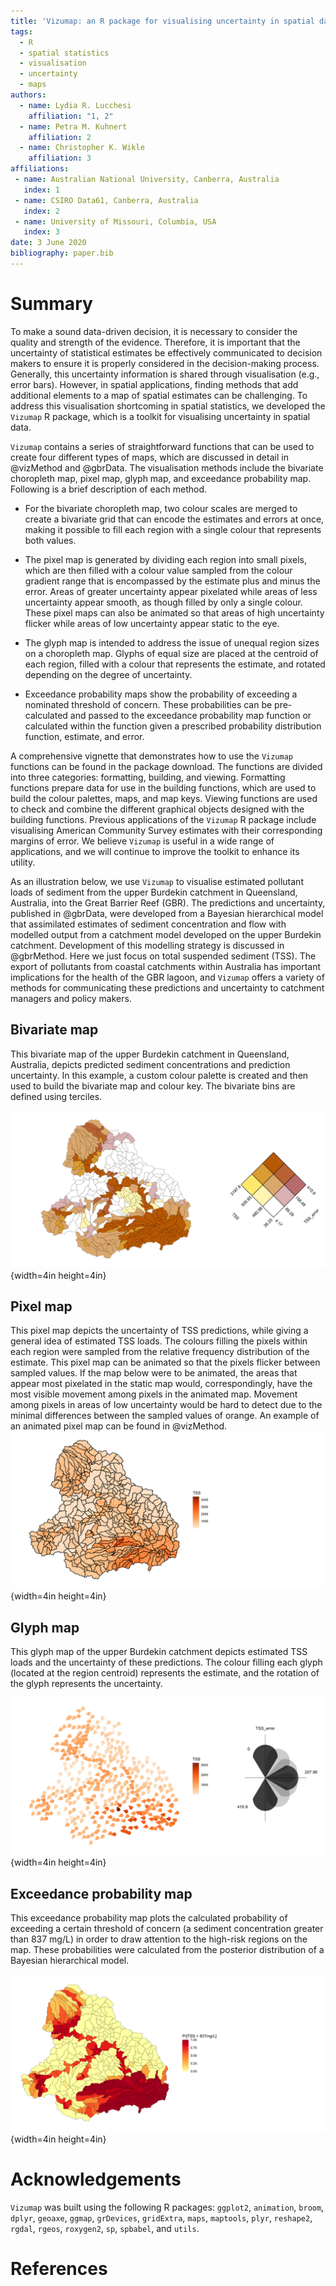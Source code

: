 ```yaml
---
title: 'Vizumap: an R package for visualising uncertainty in spatial data'
tags:
  - R
  - spatial statistics
  - visualisation
  - uncertainty
  - maps
authors:
  - name: Lydia R. Lucchesi
    affiliation: "1, 2"
  - name: Petra M. Kuhnert
    affiliation: 2
  - name: Christopher K. Wikle
    affiliation: 3
affiliations:
 - name: Australian National University, Canberra, Australia
   index: 1
 - name: CSIRO Data61, Canberra, Australia
   index: 2
 - name: University of Missouri, Columbia, USA
   index: 3 
date: 3 June 2020
bibliography: paper.bib
---
```


# Summary

To make a sound data-driven decision, it is necessary to consider the quality and strength of the evidence. Therefore, it is important that the uncertainty of statistical estimates be effectively communicated to decision makers to ensure it is properly considered in the decision-making 
process. Generally, this uncertainty information is shared through visualisation (e.g., error bars). However, in spatial applications, finding methods that add additional elements to a map of spatial estimates can be challenging. To address this visualisation shortcoming in spatial 
statistics, we developed the ``Vizumap`` R package, which is a toolkit for visualising uncertainty in spatial data.

``Vizumap`` contains a series of straightforward functions that can be used to create four different types of maps, which are discussed in detail in @vizMethod and @gbrData. The visualisation methods include the bivariate choropleth map, pixel map, glyph map, and exceedance probability map. Following is a brief description of each method.

* For the bivariate choropleth map, two colour scales are merged to create a bivariate grid that can encode the estimates and errors at once, making it possible to fill each region with a single colour that represents both values.

* The pixel map is generated by dividing each region into small pixels, which are then filled with a colour value sampled from the colour gradient range that is encompassed by the estimate plus and minus the error. Areas of greater uncertainty appear pixelated while areas of less uncertainty appear smooth, as though filled by only a single colour. These pixel maps can also be animated so that areas of high uncertainty flicker while areas of low uncertainty appear static to the eye.

* The glyph map is intended to address the issue of unequal region sizes on a choropleth map. Glyphs of equal size are placed at the centroid of each region, filled with a colour that represents the estimate, and rotated depending on the degree of uncertainty.

* Exceedance probability maps show the probability of exceeding a nominated threshold of concern. These probabilities can be pre-calculated and passed to the exceedance probability map function or calculated within the function given a prescribed probability distribution function, estimate, and error.

A comprehensive vignette that demonstrates how to use the ``Vizumap`` functions can be found in the package download. The functions are divided into three categories: formatting, building, and viewing. Formatting functions prepare data for use in the building functions, which are used to build the colour palettes, maps, and map keys. Viewing functions are used to check and combine the different graphical objects designed with the building functions. Previous applications of the ``Vizumap`` R package include visualising American Community Survey estimates with their corresponding margins of error. We believe ``Vizumap`` is useful in a wide range of applications, and we will continue to improve the toolkit to enhance its utility. 

As an illustration below, we use ``Vizumap`` to visualise estimated pollutant loads of sediment from the upper Burdekin catchment in Queensland, Australia, into the Great Barrier Reef (GBR). The predictions and uncertainty, published in @gbrData, were developed from a Bayesian hierarchical model that assimilated estimates of sediment concentration and flow with modelled output from a catchment model developed on the upper Burdekin catchment. Development of this modelling strategy is discussed in @gbrMethod. Here we just focus on total suspended sediment (TSS).  The export of pollutants from coastal catchments within Australia has important implications for the health of the GBR lagoon, and ``Vizumap`` offers a variety of methods for communicating these predictions and uncertainty to catchment managers and policy makers.

## Bivariate map

This bivariate map of the upper Burdekin catchment in Queensland, Australia, depicts predicted sediment concentrations and prediction uncertainty. In this example, a custom colour palette is created and then used to build the bivariate map and colour key. The bivariate bins are defined using terciles.

![](bivariateMap.png){width=4in height=4in}

## Pixel map

This pixel map depicts the uncertainty of TSS predictions, while giving a general idea of estimated TSS loads. The colours filling the pixels within each region were sampled from the relative frequency distribution of the estimate. This pixel map can be animated so that the pixels flicker between sampled values. If the map below were to be animated, the areas that appear most pixelated in the static map would, correspondingly, have the most visible movement among pixels in the animated map. Movement among pixels in areas of low uncertainty would be hard to detect due to the minimal differences between the sampled values of orange. An example of an animated pixel map can be found in @vizMethod.
![](pixelMap.png){width=4in height=4in}

## Glyph map

This glyph map of the upper Burdekin catchment depicts estimated TSS loads and the uncertainty of these predictions. The colour filling each glyph (located at the region centroid) represents the estimate, and the rotation of the glyph represents the uncertainty.

![](glyphMap.png){width=4in height=4in}

## Exceedance probability map

This exceedance probability map plots the calculated probability of exceeding a certain threshold of concern (a sediment concentration greater than 837 mg/L) in order to draw attention to the high-risk regions on the map. These probabilities were calculated from the posterior distribution of a Bayesian hierarchical model.

![](exceedMap.png){width=4in height=4in}

# Acknowledgements

``Vizumap`` was built using the following R packages: ``ggplot2``, ``animation``, ``broom``, ``dplyr``, ``geoaxe``, ``ggmap``, ``grDevices``, ``gridExtra``, ``maps``, ``maptools``, ``plyr``, ``reshape2``, ``rgdal``, ``rgeos``, ``roxygen2``, ``sp``, ``spbabel``, and ``utils``.

# References
